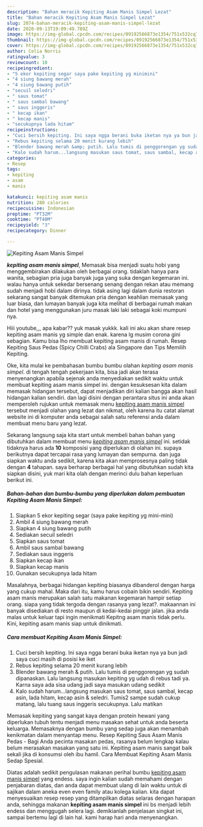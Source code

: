 ```yaml
---
description: "Bahan meracik Kepiting Asam Manis Simpel Lezat"
title: "Bahan meracik Kepiting Asam Manis Simpel Lezat"
slug: 2074-bahan-meracik-kepiting-asam-manis-simpel-lezat
date: 2020-09-13T19:09:49.789Z
image: https://img-global.cpcdn.com/recipes/09192566873e1354/751x532cq70/kepiting-asam-manis-simpel-foto-resep-utama.jpg
thumbnail: https://img-global.cpcdn.com/recipes/09192566873e1354/751x532cq70/kepiting-asam-manis-simpel-foto-resep-utama.jpg
cover: https://img-global.cpcdn.com/recipes/09192566873e1354/751x532cq70/kepiting-asam-manis-simpel-foto-resep-utama.jpg
author: Celia Norris
ratingvalue: 3
reviewcount: 10
recipeingredient:
- "5 ekor kepiting segar saya pake kepiting yg minimini"
- "4 siung bawang merah"
- "4 siung bawang putih"
- "secuil seledri"
- " saus tomat"
- " saus sambal bawang"
- " saus inggeris"
- " kecap ikan"
- " kecap manis"
- "secukupnya lada hitam"
recipeinstructions:
- "Cuci bersih kepiting. Ini saya ngga berani buka iketan nya ya bun jadi saya cuci masih di posisi ke iket"
- "Rebus kepiting selama 20 menit kurang lebih"
- "Blender bawang merah &amp; putih. Lalu tumis di penggorengan yg sudah dipanaskan. Lalu langsung masukan kepiting yg udah di rebus tadi ya. Karna saya ada sisa udang jadi saya masukan udang sedikit"
- "Kalo sudah harum...langsung masukan saus tomat, saus sambal, kecap asin, lada hitam, kecap asin &amp; seledri. Tumis2 sampe sudah cukup matang, lalu tuang saus inggeris secukupnya. Lalu matikan"
categories:
- Resep
tags:
- kepiting
- asam
- manis

katakunci: kepiting asam manis 
nutrition: 280 calories
recipecuisine: Indonesian
preptime: "PT32M"
cooktime: "PT40M"
recipeyield: "3"
recipecategory: Dinner

---
```



![Kepiting Asam Manis Simpel](https://img-global.cpcdn.com/recipes/09192566873e1354/751x532cq70/kepiting-asam-manis-simpel-foto-resep-utama.jpg)

<b><i>kepiting asam manis simpel</i></b>, Memasak bisa menjadi suatu hobi yang menggembirakan dilakukan oleh berbagai orang. tidaklah hanya para wanita, sebagian pria juga banyak juga yang suka dengan kegemaran ini. walau hanya untuk sekedar bersenang senang dengan rekan atau memang sudah menjadi hobi dalam dirinya. tidak asing lagi dalam dunia restoran sekarang sangat banyak ditemukan pria dengan keahlian memasak yang luar biasa, dan lumayan banyak juga kita melihat di berbagai rumah makan dan hotel yang menggunakan juru masak laki laki sebagai koki mumpuni nya.

Hiii youtube,,, apa kabar?? yuk masak yukkk. kali ini aku akan share resep kepiting asam manis yg simple dan enak. karena lg musim corona gini sebagian. Kamu bisa lho membuat kepiting asam manis di rumah. Resep Kepiting Saus Pedas (Spicy Chilli Crabs) ala Singapore dan Tips Memilih Kepiting.

Oke, kita mulai ke pembahasan bumbu bumbu olahan <i>kepiting asam manis simpel</i>. di tengah tengah pekerjaan kita, bisa jadi akan terasa menyenangkan apabila sejenak anda menyediakan sedikit waktu untuk membuat kepiting asam manis simpel ini. dengan kesuksesan kita dalam memasak hidangan tersebut, dapat menjadikan diri kalian bangga akan hasil hidangan kalian sendiri. dan lagi disini dengan perantara situs ini anda akan memperoleh rujukan untuk memasak menu <u>kepiting asam manis simpel</u> tersebut menjadi olahan yang lezat dan nikmat, oleh karena itu catat alamat website ini di komputer anda sebagai salah satu referensi anda dalam membuat menu baru yang lezat.


Sekarang langsung saja kita start untuk membeli bahan bahan yang dibutuhkan dalam membuat menu <u><i>kepiting asam manis simpel</i></u> ini. setidak tidaknya harus ada <b>10</b> komposisi yang diperlukan di olahan ini. supaya berikutnya dapat tercapai rasa yang lumayan dan sempurna. dan juga siapkan waktu anda sedikit, karena kita akan memprosesnya paling tidak dengan <b>4</b> tahapan. saya berharap berbagai hal yang dibutuhkan sudah kita siapkan disini, yuk mari kita olah dengan merinci dulu bahan keperluan berikut ini.

<!--inarticleads1-->

##### Bahan-bahan dan bumbu-bumbu yang diperlukan dalam pembuatan Kepiting Asam Manis Simpel:

1. Siapkan 5 ekor kepiting segar (saya pake kepiting yg mini-mini)
1. Ambil 4 siung bawang merah
1. Siapkan 4 siung bawang putih
1. Sediakan secuil seledri
1. Siapkan  saus tomat
1. Ambil  saus sambal bawang
1. Sediakan  saus inggeris
1. Siapkan  kecap ikan
1. Siapkan  kecap manis
1. Gunakan secukupnya lada hitam


Masalahnya, berbagai hidangan kepiting biasanya dibanderol dengan harga yang cukup mahal. Maka dari itu, kamu harus cobain bikin sendiri. Kepiting asam manis merupakan salah satu makanan kegemaran hampir setiap orang. siapa yang tidak tergoda dengan rasanya yang lezat?. makaannan ini banyak disediakan di resto maupun di kedai-kedai pinggir jalan. jika anda malas untuk keluar tapi ingin menikmati Kepitng asam manis tidak perlu. Kini, kepiting asam manis siap untuk dinikmati. 

<!--inarticleads2-->

##### Cara membuat Kepiting Asam Manis Simpel:

1. Cuci bersih kepiting. Ini saya ngga berani buka iketan nya ya bun jadi saya cuci masih di posisi ke iket
1. Rebus kepiting selama 20 menit kurang lebih
1. Blender bawang merah &amp; putih. Lalu tumis di penggorengan yg sudah dipanaskan. Lalu langsung masukan kepiting yg udah di rebus tadi ya. Karna saya ada sisa udang jadi saya masukan udang sedikit
1. Kalo sudah harum...langsung masukan saus tomat, saus sambal, kecap asin, lada hitam, kecap asin &amp; seledri. Tumis2 sampe sudah cukup matang, lalu tuang saus inggeris secukupnya. Lalu matikan


Memasak kepiting yang sangat kaya dengan protein hewani yang diperlukan tubuh tentu menjadi menu masakan sehat untuk anda beserta keluarga. Memasaknya dengan bumbu yang sedap juga akan menambah kenikmatan dalam menyantap menu. Resep Kepiting Saus Asam Manis Pedas - Bagi Anda pecinta masakan pedas, rasanya belum lengkap kalau belum merasakan masakan yang satu ini. Kepiting asam manis sangat baik sekali jika di konsumsi oleh ibu hamil. Cara Membuat Kepiting Asam Manis Sedap Spesial. 

Diatas adalah sedikit pengulasan makanan perihal bumbu <u>kepiting asam manis simpel</u> yang endess. saya ingin kalian sudah memahami dengan penjabaran diatas, dan anda dapat membuat ulang di lain waktu untuk di sajikan dalam aneka even even family atau kolega kalian. kita dapat menyesuaikan resep resep yang ditampilkan diatas selaras dengan harapan anda, sehingga makanan <b>kepiting asam manis simpel</b> ini bs menjadi lebih endess dan menggugah selera lagi. demikianlah penjelasan singkat ini, sampai bertemu lagi di lain hal. kami harap hari anda menyenangkan.
